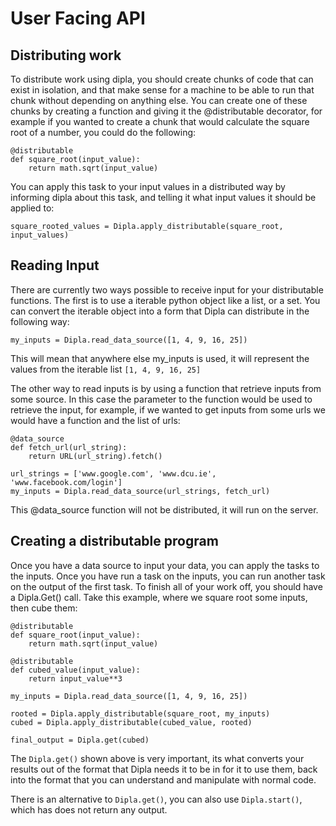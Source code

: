 # User Facing API

## Distributing work

To distribute work using dipla, you should create chunks of code that can exist in isolation, and
that make sense for a machine to be able to run that chunk without depending on anything else. You
can create one of these chunks by creating a function and giving it the @distributable decorator,
for example if you wanted to create a chunk that would calculate the square root of a number, you
could do the following:

```
@distributable
def square_root(input_value):
    return math.sqrt(input_value)
```

You can apply this task to your input values in a distributed way by informing dipla about this
task, and telling it what input values it should be applied to:

```
square_rooted_values = Dipla.apply_distributable(square_root, input_values)
```

## Reading Input

There are currently two ways possible to receive input for your distributable functions. The first
is to use a iterable python object like a list, or a set. You can convert the iterable object into
a form that Dipla can distribute in the following way:

```
my_inputs = Dipla.read_data_source([1, 4, 9, 16, 25])
```

This will mean that anywhere else my_inputs is used, it will represent the values from the iterable
list `[1, 4, 9, 16, 25]`

The other way to read inputs is by using a function that retrieve inputs from some source. In this
case the parameter to the function would be used to retrieve the input, for example, if we wanted
to get inputs from some urls we would have a function and the list of urls:

```
@data_source
def fetch_url(url_string):
    return URL(url_string).fetch()

url_strings = ['www.google.com', 'www.dcu.ie', 'www.facebook.com/login']
my_inputs = Dipla.read_data_source(url_strings, fetch_url)
```

This @data_source function will not be distributed, it will run on the server.

## Creating a distributable program

Once you have a data source to input your data, you can apply the tasks to the inputs. Once you have
run a task on the inputs, you can run another task on the output of the first task. To finish all of
your work off, you should have a Dipla.Get() call. Take this example, where we square root some
inputs, then cube them:

```
@distributable
def square_root(input_value):
    return math.sqrt(input_value)

@distributable
def cubed_value(input_value):
    return input_value**3

my_inputs = Dipla.read_data_source([1, 4, 9, 16, 25])

rooted = Dipla.apply_distributable(square_root, my_inputs)
cubed = Dipla.apply_distributable(cubed_value, rooted)

final_output = Dipla.get(cubed)
```

The `Dipla.get()` shown above is very important, its what converts your results out of the format
that Dipla needs it to be in for it to use them, back into the format that you can understand
and manipulate with normal code.

There is an alternative to `Dipla.get()`, you can also use `Dipla.start()`, which has does not
return any output.
